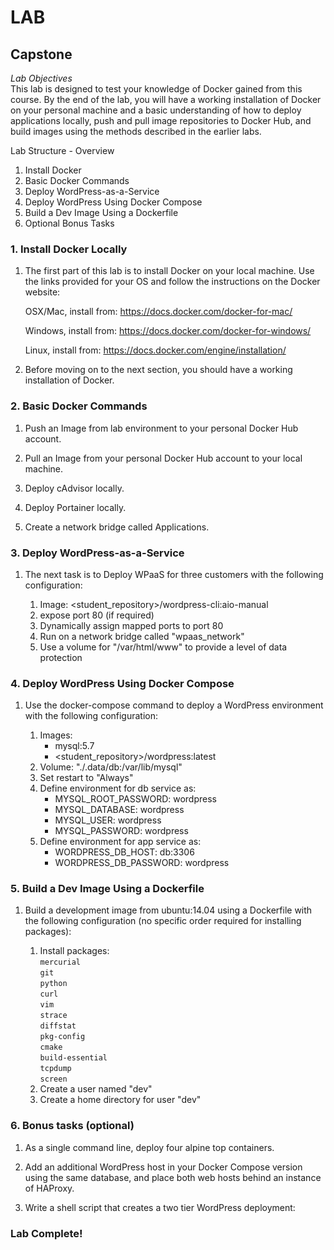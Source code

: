 # LAB
## Capstone
*Lab Objectives*  
This lab is designed to test your knowledge of Docker gained from this course. By the end of the lab, you will have a working installation of Docker on your personal machine and a basic understanding of how to deploy applications locally, push and pull image repositories to Docker Hub, and build images using the methods described in the earlier labs.

Lab Structure - Overview
1.	Install Docker 
2.	Basic Docker Commands
3.	Deploy WordPress-as-a-Service
4.	Deploy WordPress Using Docker Compose
5.	Build a Dev Image Using a Dockerfile
6.	Optional Bonus Tasks
 
### 1. Install Docker Locally
1.	The first part of this lab is to install Docker on your local machine. Use the links provided for your OS and follow the instructions on the Docker website:

    OSX/Mac, install from:
        https://docs.docker.com/docker-for-mac/

    Windows, install from:
        https://docs.docker.com/docker-for-windows/

    Linux, install from:
        https://docs.docker.com/engine/installation/


2.	Before moving on to the next section, you should have a working installation of Docker.

### 2. Basic Docker Commands

1.	Push an Image from lab environment to your personal Docker Hub account.

2.	Pull an Image from your personal Docker Hub account to your local machine.

3.	Deploy cAdvisor locally.

4.	Deploy Portainer locally.

5.	Create a network bridge called Applications.

### 3. Deploy WordPress-as-a-Service

1.	The next task is to Deploy WPaaS for three customers with the following configuration:

    1.	Image: <student_repository>/wordpress-cli:aio-manual
    2.	expose port 80 (if required)
    3.	Dynamically assign mapped ports to port 80
    4.	Run on a network bridge called "wpaas_network"
    5.	Use a volume for "/var/html/www" to provide a level of data protection

### 4. Deploy WordPress Using Docker Compose
1.	Use the docker-compose command to deploy a WordPress environment with the following configuration:

    1.	Images:
        - mysql:5.7
        - <student_repository>/wordpress:latest
    2.	Volume: "./.data/db:/var/lib/mysql"
    3.	Set restart to "Always"
    4.	Define environment for db service as:
        - MYSQL_ROOT_PASSWORD: wordpress
        - MYSQL_DATABASE: wordpress
        - MYSQL_USER: wordpress
        - MYSQL_PASSWORD: wordpress
    5.	Define environment for app service as:
        - WORDPRESS_DB_HOST: db:3306
        - WORDPRESS_DB_PASSWORD: wordpress

### 5. Build a Dev Image Using a Dockerfile
1.	Build a development image from ubuntu:14.04 using a Dockerfile with the following configuration (no specific order required for installing packages):

    1.	Install packages:  
    `mercurial`  
    `git`  
    `python`  
    `curl`  
    `vim`  
    `strace`  
    `diffstat`   
    `pkg-config`  
    `cmake`  
    `build-essential`  
    `tcpdump`  
    `screen`    
    2.	Create a user named "dev"
    3.	Create a home directory for user "dev"

### 6. Bonus tasks (optional)
1.	As a single command line, deploy four alpine top containers.

2.	Add an additional WordPress host in your Docker Compose version using the same database, and place both web hosts behind an instance of HAProxy.

3.	Write a shell script that creates a two tier WordPress deployment:

### Lab Complete!

<!-- 
LastTested: 2018-09-28
OS: Ubuntu 18.04
DockerVersion: 18.06.1-ce, build e68fc7a
-->
